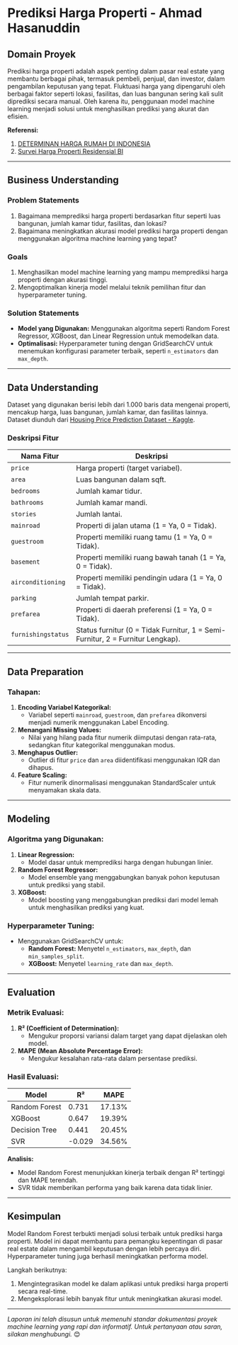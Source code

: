 
# **Prediksi Harga Properti - Ahmad Hasanuddin**

## **Domain Proyek**
Prediksi harga properti adalah aspek penting dalam pasar real estate yang membantu berbagai pihak, termasuk pembeli, penjual, dan investor, dalam pengambilan keputusan yang tepat. Fluktuasi harga yang dipengaruhi oleh berbagai faktor seperti lokasi, fasilitas, dan luas bangunan sering kali sulit diprediksi secara manual. Oleh karena itu, penggunaan model machine learning menjadi solusi untuk menghasilkan prediksi yang akurat dan efisien.

**Referensi:**
1. [DETERMINAN HARGA RUMAH DI INDONESIA](https://jurnal.uns.ac.id/dinamika/article/download/45934/28895)
2. [Survei Harga Properti Residensial BI](https://www.bi.go.id/id/publikasi/laporan/Documents/SHPR_Tw_I_2024.pdf)

---

## **Business Understanding**
### **Problem Statements**
1. Bagaimana memprediksi harga properti berdasarkan fitur seperti luas bangunan, jumlah kamar tidur, fasilitas, dan lokasi?
2. Bagaimana meningkatkan akurasi model prediksi harga properti dengan menggunakan algoritma machine learning yang tepat?

### **Goals**
1. Menghasilkan model machine learning yang mampu memprediksi harga properti dengan akurasi tinggi.
2. Mengoptimalkan kinerja model melalui teknik pemilihan fitur dan hyperparameter tuning.

### **Solution Statements**
- **Model yang Digunakan:** 
  Menggunakan algoritma seperti Random Forest Regressor, XGBoost, dan Linear Regression untuk memodelkan data.
- **Optimalisasi:** 
  Hyperparameter tuning dengan GridSearchCV untuk menemukan konfigurasi parameter terbaik, seperti `n_estimators` dan `max_depth`.

---

## **Data Understanding**
Dataset yang digunakan berisi lebih dari 1.000 baris data mengenai properti, mencakup harga, luas bangunan, jumlah kamar, dan fasilitas lainnya. Dataset diunduh dari [Housing Price Prediction Dataset - Kaggle](https://www.kaggle.com/datasets/harishkumardatalab/housing-price-prediction).

### **Deskripsi Fitur**
| **Nama Fitur**       | **Deskripsi**                                      |
|-----------------------|----------------------------------------------------|
| `price`              | Harga properti (target variabel).                  |
| `area`               | Luas bangunan dalam sqft.                          |
| `bedrooms`           | Jumlah kamar tidur.                                |
| `bathrooms`          | Jumlah kamar mandi.                                |
| `stories`            | Jumlah lantai.                                     |
| `mainroad`           | Properti di jalan utama (1 = Ya, 0 = Tidak).       |
| `guestroom`          | Properti memiliki ruang tamu (1 = Ya, 0 = Tidak).  |
| `basement`           | Properti memiliki ruang bawah tanah (1 = Ya, 0 = Tidak). |
| `airconditioning`    | Properti memiliki pendingin udara (1 = Ya, 0 = Tidak). |
| `parking`            | Jumlah tempat parkir.                              |
| `prefarea`           | Properti di daerah preferensi (1 = Ya, 0 = Tidak). |
| `furnishingstatus`   | Status furnitur (0 = Tidak Furnitur, 1 = Semi-Furnitur, 2 = Furnitur Lengkap). |

---

## **Data Preparation**
### **Tahapan:**
1. **Encoding Variabel Kategorikal:**
   - Variabel seperti `mainroad`, `guestroom`, dan `prefarea` dikonversi menjadi numerik menggunakan Label Encoding.
2. **Menangani Missing Values:**
   - Nilai yang hilang pada fitur numerik diimputasi dengan rata-rata, sedangkan fitur kategorikal menggunakan modus.
3. **Menghapus Outlier:**
   - Outlier di fitur `price` dan `area` diidentifikasi menggunakan IQR dan dihapus.
4. **Feature Scaling:**
   - Fitur numerik dinormalisasi menggunakan StandardScaler untuk menyamakan skala data.

---

## **Modeling**
### **Algoritma yang Digunakan:**
1. **Linear Regression:**
   - Model dasar untuk memprediksi harga dengan hubungan linier.
2. **Random Forest Regressor:**
   - Model ensemble yang menggabungkan banyak pohon keputusan untuk prediksi yang stabil.
3. **XGBoost:**
   - Model boosting yang menggabungkan prediksi dari model lemah untuk menghasilkan prediksi yang kuat.

### **Hyperparameter Tuning:**
- Menggunakan GridSearchCV untuk:
  - **Random Forest:** Menyetel `n_estimators`, `max_depth`, dan `min_samples_split`.
  - **XGBoost:** Menyetel `learning_rate` dan `max_depth`.

---

## **Evaluation**
### **Metrik Evaluasi:**
1. **R² (Coefficient of Determination):**
   - Mengukur proporsi variansi dalam target yang dapat dijelaskan oleh model.
2. **MAPE (Mean Absolute Percentage Error):**
   - Mengukur kesalahan rata-rata dalam persentase prediksi.

### **Hasil Evaluasi:**
| **Model**             | **R²** | **MAPE** |
|------------------------|--------|----------|
| Random Forest          | 0.731  | 17.13%   |
| XGBoost                | 0.647  | 19.39%   |
| Decision Tree          | 0.441  | 20.45%   |
| SVR                   | -0.029 | 34.56%   |

**Analisis:**
- Model Random Forest menunjukkan kinerja terbaik dengan R² tertinggi dan MAPE terendah.
- SVR tidak memberikan performa yang baik karena data tidak linier.

---

## **Kesimpulan**
Model Random Forest terbukti menjadi solusi terbaik untuk prediksi harga properti. Model ini dapat membantu para pemangku kepentingan di pasar real estate dalam mengambil keputusan dengan lebih percaya diri. Hyperparameter tuning juga berhasil meningkatkan performa model.

Langkah berikutnya:
1. Mengintegrasikan model ke dalam aplikasi untuk prediksi harga properti secara real-time.
2. Mengeksplorasi lebih banyak fitur untuk meningkatkan akurasi model.

---

_Laporan ini telah disusun untuk memenuhi standar dokumentasi proyek machine learning yang rapi dan informatif. Untuk pertanyaan atau saran, silakan menghubungi._ 😊
